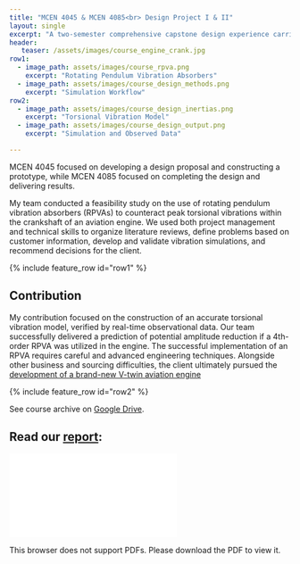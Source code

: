 ```yaml
---
title: "MCEN 4045 & MCEN 4085<br> Design Project I & II"
layout: single
excerpt: "A two-semester comprehensive capstone design experience carried out by a team of three."
header:
   teaser: /assets/images/course_engine_crank.jpg
row1:
  - image_path: assets/images/course_rpva.png
    excerpt: "Rotating Pendulum Vibration Absorbers"
  - image_path: assets/images/course_design_methods.png
    excerpt: "Simulation Workflow"
row2:
  - image_path: assets/images/course_design_inertias.png
    excerpt: "Torsional Vibration Model"
  - image_path: assets/images/course_design_output.png
    excerpt: "Simulation and Observed Data"

---
```


MCEN 4045 focused on developing a design proposal and constructing a prototype, while MCEN 4085 focused on completing the design and delivering results.

My team conducted a feasibility study on the use of rotating pendulum vibration absorbers (RPVAs) to counteract peak torsional vibrations within the crankshaft of an aviation engine. 
We used both project management and technical skills to organize literature reviews, define problems based on customer information, develop and validate vibration simulations, and recommend decisions for the client.

{% include feature_row id="row1" %}

## Contribution
My contribution focused on the construction of an accurate torsional vibration model, verified by  real-time observational data. 
Our team successfully delivered a prediction of potential amplitude reduction if a 4th-order RPVA was utilized in the engine.
The successful implementation of an RPVA requires careful and advanced engineering techniques. Alongside other business and sourcing difficulties, the client ultimately pursued the [development of a brand-new V-twin aviation engine](/portfolio/spiritengineering)

{% include feature_row id="row2" %}

See course archive on [Google Drive](https://drive.google.com/drive/folders/0Bx-cli2KeHSBM0pfLVF6THNCTXc?resourcekey=0-EesGnlZRS474qXDJ77BMhw&usp=drive_link).

## Read our [report](/assets/Design_Project_Report.pdf):


<object data="/assets/Design_Project_Report.pdf" type="application/pdf" width="700px" height="1000px">
    <embed src="/assets/Design_Project_Report.pdf">
        <p>This browser does not support PDFs. Please download the PDF to view it.</p>
    </embed>
</object>

